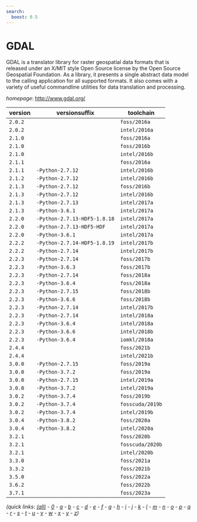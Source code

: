 ```yaml
---
search:
  boost: 0.5
---
```

# GDAL

GDAL is a translator library for raster geospatial data formats that is released under an X/MIT style  Open Source license by the Open Source Geospatial Foundation. As a library, it presents a single abstract data model  to the calling application for all supported formats. It also comes with a variety of useful commandline utilities for  data translation and processing.

*homepage*: <http://www.gdal.org/>

version | versionsuffix | toolchain
--------|---------------|----------
``2.0.2`` |  | ``foss/2016a``
``2.0.2`` |  | ``intel/2016a``
``2.1.0`` |  | ``foss/2016a``
``2.1.0`` |  | ``foss/2016b``
``2.1.0`` |  | ``intel/2016b``
``2.1.1`` |  | ``foss/2016a``
``2.1.1`` | ``-Python-2.7.12`` | ``intel/2016b``
``2.1.2`` | ``-Python-2.7.12`` | ``intel/2016b``
``2.1.3`` | ``-Python-2.7.12`` | ``foss/2016b``
``2.1.3`` | ``-Python-2.7.12`` | ``intel/2016b``
``2.1.3`` | ``-Python-2.7.13`` | ``intel/2017a``
``2.1.3`` | ``-Python-3.6.1`` | ``intel/2017a``
``2.2.0`` | ``-Python-2.7.13-HDF5-1.8.18`` | ``intel/2017a``
``2.2.0`` | ``-Python-2.7.13-HDF5-HDF`` | ``intel/2017a``
``2.2.0`` | ``-Python-3.6.1`` | ``intel/2017a``
``2.2.2`` | ``-Python-2.7.14-HDF5-1.8.19`` | ``intel/2017b``
``2.2.2`` | ``-Python-2.7.14`` | ``intel/2017b``
``2.2.3`` | ``-Python-2.7.14`` | ``foss/2017b``
``2.2.3`` | ``-Python-3.6.3`` | ``foss/2017b``
``2.2.3`` | ``-Python-2.7.14`` | ``foss/2018a``
``2.2.3`` | ``-Python-3.6.4`` | ``foss/2018a``
``2.2.3`` | ``-Python-2.7.15`` | ``foss/2018b``
``2.2.3`` | ``-Python-3.6.6`` | ``foss/2018b``
``2.2.3`` | ``-Python-2.7.14`` | ``intel/2017b``
``2.2.3`` | ``-Python-2.7.14`` | ``intel/2018a``
``2.2.3`` | ``-Python-3.6.4`` | ``intel/2018a``
``2.2.3`` | ``-Python-3.6.6`` | ``intel/2018b``
``2.2.3`` | ``-Python-3.6.4`` | ``iomkl/2018a``
``2.4.4`` |  | ``foss/2021b``
``2.4.4`` |  | ``intel/2021b``
``3.0.0`` | ``-Python-2.7.15`` | ``foss/2019a``
``3.0.0`` | ``-Python-3.7.2`` | ``foss/2019a``
``3.0.0`` | ``-Python-2.7.15`` | ``intel/2019a``
``3.0.0`` | ``-Python-3.7.2`` | ``intel/2019a``
``3.0.2`` | ``-Python-3.7.4`` | ``foss/2019b``
``3.0.2`` | ``-Python-3.7.4`` | ``fosscuda/2019b``
``3.0.2`` | ``-Python-3.7.4`` | ``intel/2019b``
``3.0.4`` | ``-Python-3.8.2`` | ``foss/2020a``
``3.0.4`` | ``-Python-3.8.2`` | ``intel/2020a``
``3.2.1`` |  | ``foss/2020b``
``3.2.1`` |  | ``fosscuda/2020b``
``3.2.1`` |  | ``intel/2020b``
``3.3.0`` |  | ``foss/2021a``
``3.3.2`` |  | ``foss/2021b``
``3.5.0`` |  | ``foss/2022a``
``3.6.2`` |  | ``foss/2022b``
``3.7.1`` |  | ``foss/2023a``


*(quick links: [(all)](../index.md) - [0](../0/index.md) - [a](../a/index.md) - [b](../b/index.md) - [c](../c/index.md) - [d](../d/index.md) - [e](../e/index.md) - [f](../f/index.md) - [g](../g/index.md) - [h](../h/index.md) - [i](../i/index.md) - [j](../j/index.md) - [k](../k/index.md) - [l](../l/index.md) - [m](../m/index.md) - [n](../n/index.md) - [o](../o/index.md) - [p](../p/index.md) - [q](../q/index.md) - [r](../r/index.md) - [s](../s/index.md) - [t](../t/index.md) - [u](../u/index.md) - [v](../v/index.md) - [w](../w/index.md) - [x](../x/index.md) - [y](../y/index.md) - [z](../z/index.md))*

